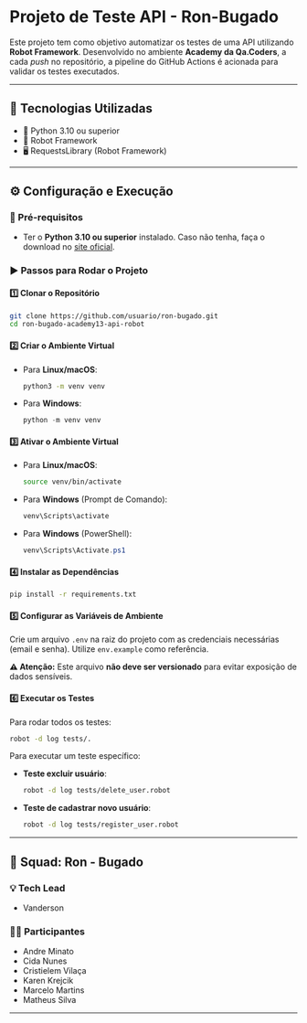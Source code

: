 # Projeto de Teste API - Ron-Bugado

Este projeto tem como objetivo automatizar os testes de uma API utilizando **Robot Framework**. Desenvolvido no ambiente **Academy da Qa.Coders**, a cada *push* no repositório, a pipeline do GitHub Actions é acionada para validar os testes executados.

---

## 🚀 Tecnologias Utilizadas

- 🐍 Python 3.10 ou superior
- 🤖 Robot Framework
- 🖥️ RequestsLibrary (Robot Framework)

---


## ⚙️ Configuração e Execução

### 📌 Pré-requisitos

- Ter o **Python 3.10 ou superior** instalado. Caso não tenha, faça o download no [site oficial](https://www.python.org/downloads).

### ▶️ Passos para Rodar o Projeto

#### 1️⃣ Clonar o Repositório

```bash
git clone https://github.com/usuario/ron-bugado.git
cd ron-bugado-academy13-api-robot
```

#### 2️⃣ Criar o Ambiente Virtual

- Para **Linux/macOS**:

  ```bash
  python3 -m venv venv
  ```

- Para **Windows**:

  ```powershell
  python -m venv venv
  ```

#### 3️⃣ Ativar o Ambiente Virtual

- Para **Linux/macOS**:

  ```bash
  source venv/bin/activate
  ```

- Para **Windows** (Prompt de Comando):

  ```cmd
  venv\Scripts\activate
  ```

- Para **Windows** (PowerShell):

  ```powershell
  venv\Scripts\Activate.ps1
  ```

#### 4️⃣ Instalar as Dependências

```bash
pip install -r requirements.txt
```

#### 5️⃣ Configurar as Variáveis de Ambiente

Crie um arquivo `.env` na raiz do projeto com as credenciais necessárias (email e senha). Utilize `env.example` como referência.

**⚠️ Atenção:** Este arquivo **não deve ser versionado** para evitar exposição de dados sensíveis.

#### 6️⃣ Executar os Testes

Para rodar todos os testes:

```bash
robot -d log tests/.
```

Para executar um teste específico:

- **Teste excluir usuário**:
  ```bash
  robot -d log tests/delete_user.robot
  ```

- **Teste de cadastrar novo usuário**:
  ```bash
  robot -d log tests/register_user.robot
  ```

---


## 👥 Squad: Ron - Bugado

### 💡 Tech Lead  
- Vanderson

### 👩‍💻 Participantes  
- Andre Minato  
- Cida Nunes  
- Cristielem Vilaça  
- Karen Krejcik  
- Marcelo Martins  
- Matheus Silva

---
